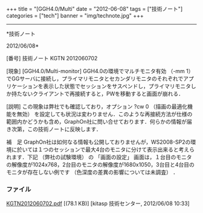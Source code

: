 ﻿+++
title = "[GGH4.0/Multi"
date = "2012-06-08"
tags = ["技術ノート"]
categories = ["tech"]
banner = "img/technote.jpg"
+++

-----------------------------------------------------------------------------------------------------------------------------

*技術ノート

2012/06/08*


[番号]
技術ノート KGTN 2012060702

[現象]
[GGH4.0/Multi-monitor] GGH4.0の環境でマルチモニタ有効 （-mm 1）
でGGサーバに接続し，プライマリモニタとセカンダリモニタのそれぞれでアプリケーションを表示した状態でセッションをサスペンドし，プライマリモニタしか持たないクライアントで再接続すると，PWを移動すると画面が崩れる．

[説明]
この現象は弊社でも確認しており，オプション ?cw 0
（描画の最適化機能を無効）
を設定しても状況は変わりません．このような再接続方法が仕様の範囲内かどうかも含め，GraphOn社に問い合せております．何らかの情報が届き次第，この技術ノートに反映します．

補　足
GraphOn社は如何なる情報も公開しておりませんが，WS2008-SP2の環境に於いては１つのセッションで最大4台のモニタに分けて表示出来ると考えられます．下記
（弊社の試験環境） の 「画面の設定」
画面は，１台目のモニタの解像度が1024x768，2台目のモニタの解像度が1680x1050，3台目と4台目のモニタが存在しない例です
（色深度の差異の影響については未調査） ．


### ファイル

 
 


[KGTN2012060702.pdf](http://techreport.kitasp.net/attachments/download/902/KGTN2012060702.pdf)
 [(78.1 KB)] [kitasp 技術センター, 2012/06/08
10:33]


 


 

